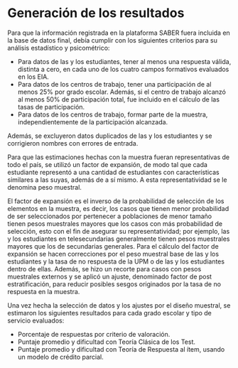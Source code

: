 # Generación de los resultados

Para que la información registrada en la plataforma SABER fuera incluida en la base de datos final, debía cumplir con los siguientes criterios para su análisis estadístico y psicométrico:

- Para datos de las y los estudiantes, tener al menos una respuesta válida, distinta a cero, en cada uno de los cuatro campos formativos evaluados en los EIA.
- Para datos de los centros de trabajo, tener una participación de al menos 25% por grado escolar. Además, si el centro de trabajo alcanzó al menos 50% de participación total, fue incluido en el cálculo de las tasas de participación.
- Para datos de los centros de trabajo, formar parte de la muestra, independientemente de la participación alcanzada.

Además, se excluyeron datos duplicados de las y los estudiantes y se corrigieron nombres con errores de entrada.

Para que las estimaciones hechas con la muestra fueran representativas de todo el país, se utilizó un factor de expansión, de modo tal que cada estudiante representó a una cantidad de estudiantes con características similares a las suyas, además de a sí mismo. A esta representatividad se le denomina peso muestral.

El factor de expansión es el inverso de la probabilidad de selección de los elementos en la muestra, es decir, los casos que tienen menor probabilidad de ser seleccionados por pertenecer a poblaciones de menor tamaño tienen pesos muestrales mayores que los casos con más probabilidad de selección, esto con el fin de asegurar su representatividad; por ejemplo, las y los estudiantes en telesecundarias generalmente tienen pesos muestrales mayores que los de secundarias generales. Para el cálculo del factor de expansión se hacen correcciones por el peso muestral base de las y los estudiantes y la tasa de no respuesta de la UPM o de las y los estudiantes dentro de ellas. Además, se hizo un recorte para casos con pesos muestrales externos y se aplicó un ajuste, denominado factor de post estratificación, para reducir posibles sesgos originados por la tasa de no respuesta en la muestra.

Una vez hecha la selección de datos y los ajustes por el diseño muestral, se estimaron los siguientes resultados para cada grado escolar y tipo de servicio evaluados:

- Porcentaje de respuestas por criterio de valoración.
- Puntaje promedio y dificultad con Teoría Clásica de los Test.
- Puntaje promedio y dificultad con Teoría de Respuesta al ítem, usando un modelo de crédito parcial.
